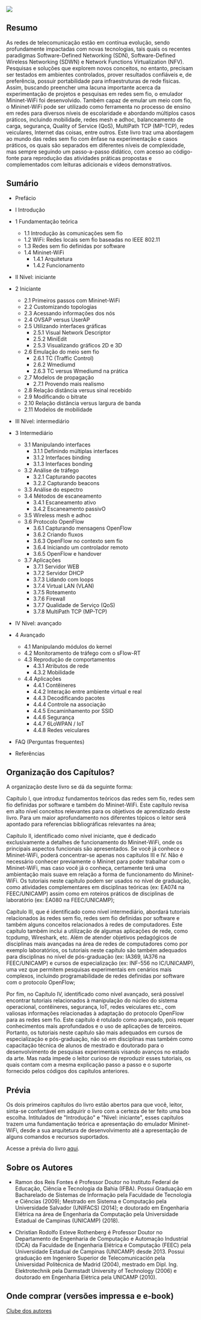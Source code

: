 ![](https://github.com/ramonfontes/mn-wifi-book-pt/blob/master/capa.png)


## Resumo
As redes de telecomunicação estão em contínua evolução, sendo profundamente impactadas com novas tecnologias, tais quais os recentes paradigmas Software-Defined Networking (SDN), Software-Defined Wireless Networking (SDWN) e Network Functions Virtualization (NFV). Pesquisas e soluções que explorem novos conceitos, no entanto, precisam ser testados em ambientes controlados, prover resultados confiáveis e, de preferência, possuir portabilidade para infraestruturas de rede físicas. Assim, buscando preencher uma lacuna importante acerca da experimentação de projetos e pesquisas em redes sem fio, o emulador Mininet-WiFi foi desenvolvido. Também capaz de emular um meio com fio, o Mininet-WiFi pode ser utilizado como ferramenta no processo de ensino em redes para diversos níveis de escolaridade e abordando múltiplos casos práticos, incluindo mobilidade, redes mesh e adhoc, balanceamento de carga, segurança, Quality of Service (QoS), MultiPath TCP (MP-TCP), redes veiculares, Internet das coisas, entre outros. Este livro traz uma abordagem ao mundo das redes sem fio com ênfase na  experimentação e casos práticos, os quais são separados em  diferentes níveis de complexidade, mas sempre seguindo um passo-a-passo didático, com acesso ao código-fonte para reprodução das atividades práticas propostas e complementados com leituras adicionais e vídeos demonstrativos. 


## Sumário
* Prefácio
* I Introdução
* 1 Fundamentação teórica  
    * 1.1 Introdução às comunicações sem fio   
    * 1.2 WiFi: Redes locais sem fio baseadas no IEEE 802.11
    * 1.3 Redes sem fio definidas por software
    * 1.4 Mininet-WiFi
        * 1.4.1 Arquitetura
        * 1.4.2 Funcionamento 

* II Nível: iniciante
* 2 Iniciante
    * 2.1 Primeiros passos com Mininet-WiFi
    * 2.2 Customizando topologias
    * 2.3 Acessando informações dos nós
    * 2.4 OVSAP versus UserAP
    * 2.5 Utilizando interfaces gráficas
        * 2.5.1 Visual Network Descriptor
        * 2.5.2 MiniEdit
        * 2.5.3  Visualizando gráficos 2D e 3D
    * 2.6 Emulação do meio sem fio
        * 2.6.1 TC (Traffic Control)
        * 2.6.2 Wmediumd
        * 2.6.3  TC versus Wmediumd na prática
    * 2.7 Modelos de propagação 
        * 2.7.1 Provendo mais realismo
    * 2.8 Relação distância versus sinal recebido
    * 2.9 Modificando o bitrate
    * 2.10 Relação distância versus largura de banda
    * 2.11 Modelos de mobilidade

* III Nível: intermediário
* 3 Intermediário
    * 3.1 Manipulando interfaces 
        * 3.1.1 Definindo múltiplas interfaces
        * 3.1.2 Interfaces binding 
        * 3.1.3 Interfaces bonding
    * 3.2 Análise de tráfego 
        * 3.2.1 Capturando pacotes
        * 3.2.2 Capturando beacons
    * 3.3 Análise do espectro
    * 3.4 Métodos de escaneamento
        * 3.4.1 Escaneamento ativo
        * 3.4.2 Escaneamento passivO
    * 3.5 Wireless mesh e adhoc
    * 3.6 Protocolo OpenFlow
        * 3.6.1 Capturando mensagens OpenFlow
        * 3.6.2 Criando fluxos
        * 3.6.3 OpenFlow no contexto sem fio
        * 3.6.4 Iniciando um controlador remoto
        * 3.6.5 OpenFlow e handover
    * 3.7 Aplicações
        * 3.7.1 Servidor WEB
        * 3.7.2 Servidor DHCP
        * 3.7.3 Lidando com loops
        * 3.7.4 Virtual LAN (VLAN)
        * 3.7.5 Roteamento
        * 3.7.6 Firewall
        * 3.7.7 Qualidade de Serviço (QoS)
        * 3.7.8 MultiPath TCP (MP-TCP)

* IV Nível: avançado
* 4 Avançado
    * 4.1 Manipulando módulos do kernel
    * 4.2 Monitoramento de tráfego com o sFlow-RT
    * 4.3 Reprodução de comportamentos
        * 4.3.1 Atributos de rede
        * 4.3.2 Mobilidade
    * 4.4 Aplicações
        * 4.4.1 Contêineres
        * 4.4.2 Interação entre ambiente virtual e real
        * 4.4.3 Decodificando pacotes
        * 4.4.4 Controle na associação
        * 4.4.5 Encaminhamento por SSID
        * 4.4.6 Segurança
        * 4.4.7 6LoWPAN / IoT
        * 4.4.8 Redes veiculares
* FAQ (Perguntas frequentes)
* Referências

## Organização dos Capítulos?

A organização deste livro se dá da seguinte forma:

Capítulo I, que introduz fundamentos teóricos das redes sem fio, redes sem fio definidas por software e também do Mininet-WiFi. Este capítulo revisa em alto nível conceitos relevantes para os objetivos de aprendizado deste livro. Para um maior aprofundamento nos diferentes tópicos o leitor será apontado para referencias bibliográficas relevantes na área;

Capítulo II, identificado como nível iniciante, que é dedicado exclusivamente a detalhes de funcionamento do Mininet-WiFi, onde os principais aspectos funcionais são apresentados. Se você já conhece o Mininet-WiFi, poderá concentrar-se apenas nos capítulos III e IV. Não é necessário conhecer previamente o Mininet para poder trabalhar com o Mininet-WiFi, mas caso você já o conheça,  certamente terá uma ambientação mais suave em relação a forma de funcionamento do Mininet-WiFi. Os tutoriais neste capítulo podem ser usados no nível de graduação, como atividades complementares em disciplinas teóricas (ex: EA074 na FEEC/UNICAMP)  assim como em roteiros práticos de disciplinas de laboratório (ex: EA080 na FEEC/UNICAMP); 

Capítulo III, que é identificado como nível intermediário, abordará tutoriais relacionados às redes sem fio, redes sem fio definidas por software e também alguns conceitos relacionados à redes de computadores. Este capítulo também inclui a utilização de algumas aplicações de rede, como tcpdump, Wireshark, etc.  Além de atender objetivos pedagógicos de disciplinas mais avançadas na área de redes de computadores como por exemplo laboratórios, os tutoriais neste capítulo são também adequados para disciplinas no nível de pós-graduação (ex: IA369, IA376 na FEEC/UNICAMP) e cursos de especialização (ex: INF-556 no IC/UNICAMP), uma vez que  permitem pesquisas experimentais em cenários mais complexos, incluindo programabilidade de redes definidas por software com o protocolo OpenFlow; 

Por fim, no Capítulo IV, identificado como nível avançado, será possível encontrar tutoriais relacionados à manipulação do núcleo do sistema operacional, contêineres, segurança, IoT, redes veiculares etc., com valiosas informações relacionadas à adaptação do protocolo OpenFlow para as redes sem fio. Este capítulo é rotulado como avançado, pois requer conhecimentos mais aprofundados e o uso de aplicações de terceiros. Portanto, os tutoriais neste capítulo são mais adequados em cursos de especialização e pós-graduação, não só em disciplinas mas também como capacitação técnica de alunos de mestrado e doutorado para o desenvolvimento de pesquisas experimentais visando avanços no estado da arte.  Mas nada impede o leitor curioso de reproduzir esses tutoriais, os quais contam com a mesma explicação passo a passo e o suporte fornecido pelos códigos dos capítulos anteriores.

## Prévia
Os dois primeiros capítulos do livro estão abertos para que você, leitor, sinta-se confortável em adquirir o livro com a certeza de ter feito uma boa escolha. Intitulados de "Introdução" e "Nível: iniciante", esses capítulos trazem uma fundamentação teórica e apresentação do emulador Mininet-WiFi, desde a sua arquitetura de desenvolvimento até a apresentação de alguns comandos e recursos suportados.

Acesse a prévia do livro [aqui](https://github.com/ramonfontes/mn-wifi-book-pt/blob/master/preview-book.pdf).   
 
## Sobre os Autores 
 
- Ramon dos Reis Fontes é Professor Doutor no Instituto Federal de Educação, Ciência e Tecnologia da Bahia (IFBA). Possui Graduação em Bacharelado de Sistemas de Informação pela Faculdade de Tecnologia e Ciências (2009); Mestrado em Sistema e Computação pela Universidade Salvador (UNIFACS) (2014); e doutorado em Engenharia Elétrica na área de Engenharia da Computação pela Universidade Estadual de Campinas (UNICAMP) (2018).   


- Christian Rodolfo Esteve Rothenberg é Professor Doutor no Departamento de Engenharia de Computação e Automação Industrial (DCA) da  Faculdade de Engenharia Elétrica e
Computação (FEEC) pela Universidade Estadual de Campinas (UNICAMP) desde 2013. Possui graduação em Ingeniero Superior de Telecomunicación pela Universidad Politécnica de Madrid (2004), mestrado em Dipl. Ing. Elektrotechnik pela Darmstadt University of Technology (2006) e doutorado em Engenharia Elétrica pela UNICAMP (2010).  

## Onde comprar (versões impressa e e-book)

[Clube dos autores](https://www.clubedeautores.com.br/livro/emulando-redes-sem-fio-com-mininet-wifi#.XKzn1XVKgqo)
